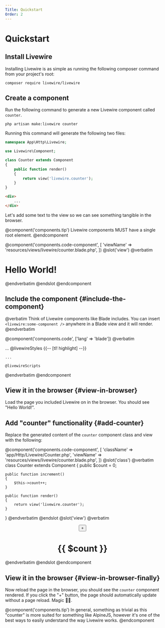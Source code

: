 ```yaml
---
Title: Quickstart
Order: 2
---
```


<a name="installation"></a>
# Quickstart

## Install Livewire

Installing Livewire is as simple as running the following composer command from your project's root:

```shell
composer require livewire/livewire
```

## Create a component

Run the following command to generate a new Livewire component called `counter`.

```shell
php artisan make:livewire counter
```

Running this command will generate the following two files:

```php
namespace App\Http\Livewire;

use Livewire\Component;

class Counter extends Component
{
    public function render()
    {
        return view('livewire.counter');
    }
}
```

```html
<div>
    ...
</div>
```

Let's add some text to the view so we can see something tangible in the browser.

@component('components.tip')
Livewire components MUST have a single root element.
@endcomponent

@component('components.code-component', [
    'viewName' => 'resources/views/livewire/counter.blade.php',
])
@slot('view')
@verbatim
<div>
    <h1>Hello World!</h1>
</div>
@endverbatim
@endslot
@endcomponent

## Include the component {#include-the-component}
@verbatim
Think of Livewire components like Blade includes. You can insert `<livewire:some-component />` anywhere in a Blade view and it will render.
@endverbatim

@component('components.code', ['lang' => 'blade'])
@verbatim
<head>
    ...
    @livewireStyles
</head>
<body>
    <livewire:counter /> {{-- [tl! highlight] --}}

    ...

    @livewireScripts
</body>
</html>
@endverbatim
@endcomponent

## View it in the browser {#view-in-browser}

Load the page you included Livewire on in the browser. You should see "Hello World!".

## Add "counter" functionality {#add-counter}

Replace the generated content of the `counter` component class and view with the following:

@component('components.code-component', [
    'className' => 'app/Http/Livewire/Counter.php',
    'viewName' => 'resources/views/livewire/counter.blade.php',
])
@slot('class')
@verbatim
class Counter extends Component
{
    public $count = 0;

    public function increment()
    {
        $this->count++;
    }

    public function render()
    {
        return view('livewire.counter');
    }
}
@endverbatim
@endslot
@slot('view')
@verbatim
<div style="text-align: center">
    <button wire:click="increment">+</button>
    <h1>{{ $count }}</h1>
</div>
@endverbatim
@endslot
@endcomponent

## View it in the browser {#view-in-browser-finally}

Now reload the page in the browser, you should see the `counter` component rendered. If you click the "+" button, the page should automatically update without a page reload. Magic 🧙‍♂.️

@component('components.tip')
In general, something as trivial as this "counter" is more suited for something like AlpineJS, however it's one of the best ways to easily understand the way Livewire works.
@endcomponent

